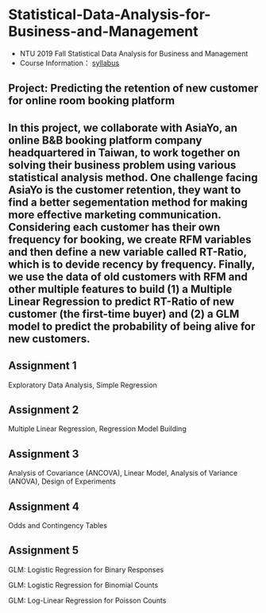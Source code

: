 # Statistical-Data-Analysis-for-Business-and-Management

- NTU 2019 Fall Statistical Data Analysis for Business and Management
- Course Information： [syllabus](https://github.com/tzuhsuancheng/Statistical-Data-Analysis-for-Business-and-Management/blob/main/108-1_Business-Analytics_Syllabus_v1.pdf) 

## Project: Predicting the retention of new customer for online room booking platform
In this project, we collaborate with AsiaYo, an online B&B booking platform company headquartered in Taiwan, to work together on solving their business problem using various statistical analysis method. One challenge facing AsiaYo is the customer retention, they want to find a better segementation method for making more effective marketing communication. Considering each customer has their own frequency for booking, we create RFM variables and then define a new variable called RT-Ratio, which is to devide recency by frequency. Finally, we use the data of old customers with RFM and other multiple features to build (1) a Multiple Linear Regression to predict RT-Ratio of new customer (the first-time buyer) and (2) a GLM model to predict the probability of being alive for new customers.
- 


## Assignment 1
Exploratory Data Analysis, Simple Regression

## Assignment 2
Multiple Linear Regression, Regression Model Building

## Assignment 3
Analysis of Covariance (ANCOVA), Linear Model, Analysis of Variance (ANOVA),  Design of Experiments

## Assignment 4
Odds and Contingency Tables

## Assignment 5
GLM: Logistic Regression for Binary Responses 

GLM: Logistic Regression for Binomial Counts

GLM: Log-Linear Regression for Poisson Counts 

